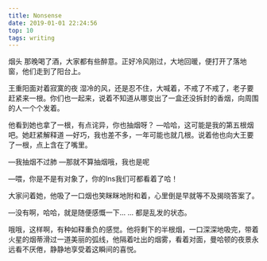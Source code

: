 ```yaml
---
title: Nonsense
date: 2019-01-01 22:24:56
top: 10
tags: writing
---
```


烟头
那晚喝了酒，大家都有些醉意。正好冷风刚过，大地回暖，便打开了落地窗，他们走到了阳台上。

王重阳面对着寂寞的夜 湿冷的风，还是忍不住，大喊着，不戒了不戒了，老子要赶紧来一根。你们也一起来，说着不知道从哪变出了一盒还没拆封的香烟，向周围的人一个个发着。

他看到她也拿了一根，有点诧异，你也抽烟呀？
—哈哈，这可能是我的第五根烟吧。她赶紧解释道
—好巧，我也差不多，一年可能也就几根。说着他也向大王要了一根，点上含在了嘴里。

—我抽烟不过肺
—那就不算抽烟哦，我也是呢

—喂，你是不是有对象了，你的Ins我们可都看着了哈！

大家问着她，他吸了一口烟也笑眯眯地附和着，心里倒是早就等不及揭晓答案了。

—没有啊，哈哈，就是随便感慨一下... ... 都是乱发的状态。

哦哦，这样啊，有种如释重负的感觉。他将剩下的半根烟，一口深深地吸完，带着火星的烟蒂滑过一道美丽的弧线，他隔着吐出的烟雾，看着对面，曼哈顿的夜景永远看不厌倦，静静地享受着这瞬间的喜悦。
